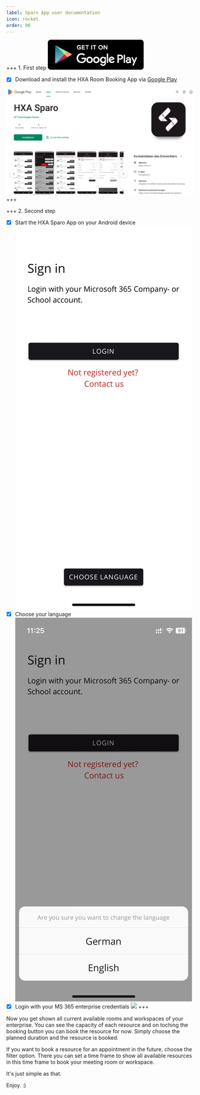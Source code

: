 ```yaml
---
label: Sparo App user documentation
icon: rocket
order: 90
---
```


+++ 1. First step
[![](/images/playstore256x80.png)](https://play.google.com/store/apps/details?id=com.hxa.sparo)

- [x] Download and install the HXA Room Booking App via [Google Play](https://play.google.com/store/apps/details?id=com.hxa.sparo)

![](/images/HXA.io_sparo_app_on_google_play.png)
+++

+++ 2. Second step
- [x] Start the HXA Sparo App on your Android device 
![](/images/HXA.io_sparo_sign_in.png)
- [x] Choose your language
![](/images/HXA.io_sparo_choose_language.png)
- [x] Login with your MS 365 enterprise credentials
![](/images/![](/images/HXA.io_sparo_sign_in.png).png)
+++

Now you get shown all current available rooms and workspaces of your enterprise.
You can see the capacity of each resource and on toching the booking button you can book the resource for now. Simply choose the planned duration and the resource is booked.

If you want to book a resource for an appointment in the future, choose the filter option. There you can set a time frame to show all available resources in this time frame to book your meeting room or workspace.

It's just simple as that.

Enjoy. :)